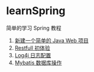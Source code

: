 # learnSpring
简单的学习 Spring 教程

1. [新建一个简单的 Java Web 项目](https://www.yuque.com/qingling-w9d0v/yfg8fb/eig0t9)
2. [Restfull 初体验](https://www.yuque.com/qingling-w9d0v/yfg8fb/ue0ymt)
3. [Log4j 日志配置](https://www.yuque.com/qingling-w9d0v/yfg8fb/iltpgq)
4. [Mybatis 数据库操作](https://www.yuque.com/qingling-w9d0v/yfg8fb/foztap)
